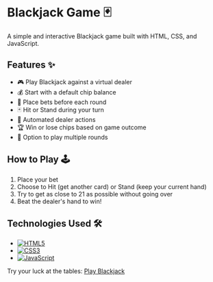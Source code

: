 # Blackjack Game 🃏

A simple and interactive Blackjack game built with HTML, CSS, and JavaScript.

## Features ✨

- 🎮 Play Blackjack against a virtual dealer
- 💰 Start with a default chip balance
- 🔢 Place bets before each round
- 🃏 Hit or Stand during your turn
- 🤖 Automated dealer actions
- 🏆 Win or lose chips based on game outcome
- 🔄 Option to play multiple rounds

## How to Play 🕹️

1. Place your bet
2. Choose to Hit (get another card) or Stand (keep your current hand)
3. Try to get as close to 21 as possible without going over
4. Beat the dealer's hand to win!

## Technologies Used 🛠️

- [![HTML5](https://img.shields.io/badge/HTML5-E34F26?style=for-the-badge&logo=html5&logoColor=white)](https://html.spec.whatwg.org/)
- [![CSS3](https://img.shields.io/badge/CSS3-1572B6?style=for-the-badge&logo=css3&logoColor=white)](https://www.w3.org/Style/CSS/)
- [![JavaScript](https://img.shields.io/badge/JavaScript-F7DF1E?style=for-the-badge&logo=javascript&logoColor=black)](https://developer.mozilla.org/en-US/docs/Web/JavaScript)

Try your luck at the tables: [Play Blackjack](https://blackjackcards.netlify.app/)
